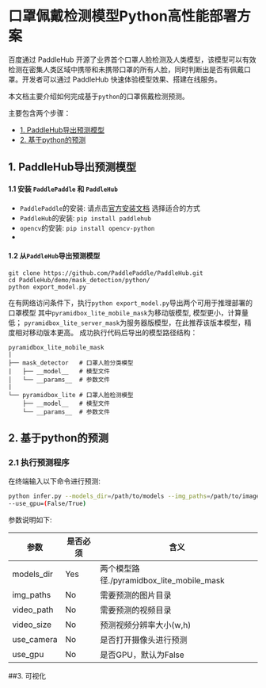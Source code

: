 # 口罩佩戴检测模型Python高性能部署方案

百度通过 PaddleHub 开源了业界首个口罩人脸检测及人类模型，该模型可以有效检测在密集人类区域中携带和未携带口罩的所有人脸，同时判断出是否有佩戴口罩。开发者可以通过 PaddleHub 快速体验模型效果、搭建在线服务。

本文档主要介绍如何完成基于`python`的口罩佩戴检测预测。

主要包含两个步骤：
- [1. PaddleHub导出预测模型](#1-paddlehub导出预测模型)
- [2. 基于python的预测](#2-预测部署编译)

## 1. PaddleHub导出预测模型

#### 1.1 安装 `PaddlePaddle` 和 `PaddleHub`
  - `PaddlePaddle`的安装:
    请点击[官方安装文档](https://paddlepaddle.org.cn/install/quick) 选择适合的方式
  - `PaddleHub`的安装: `pip install paddlehub`
  - `opencv`的安装: `pip install opencv-python`
  - 
#### 1.2 从`PaddleHub`导出预测模型
```
git clone https://github.com/PaddlePaddle/PaddleHub.git
cd PaddleHub/demo/mask_detection/python/
python export_model.py
```
在有网络访问条件下，执行`python export_model.py`导出两个可用于推理部署的口罩模型
其中`pyramidbox_lite_mobile_mask`为移动版模型, 模型更小，计算量低；
`pyramidbox_lite_server_mask`为服务器版模型，在此推荐该版本模型，精度相对移动版本更高。
成功执行代码后导出的模型路径结构：
```
pyramidbox_lite_mobile_mask
|
├── mask_detector   # 口罩人脸分类模型
|   ├── __model__   # 模型文件
│   └── __params__  # 参数文件
|
└── pyramidbox_lite # 口罩人脸检测模型
    ├── __model__   # 模型文件
    └── __params__  # 参数文件
```

## 2. 基于python的预测

### 2.1 执行预测程序
在终端输入以下命令进行预测:
```bash
python infer.py --models_dir=/path/to/models --img_paths=/path/to/images --video_path=/path/to/video --video_size=size/of/video --use_camera=(False/True)
--use_gpu=(False/True)
```
参数说明如下:

| 参数 | 是否必须|含义 |
|-------|-------|----------|
| models_dir | Yes|两个模型路径./pyramidbox_lite_mobile_mask |
| img_paths |No|需要预测的图片目录 |
| video_path |No|需要预测的视频目录|
| video_size |No|预测视频分辨率大小(w,h) |
| use_camera |No|是否打开摄像头进行预测 |
| use_gpu |No|是否GPU，默认为False|

##3. 可视化


